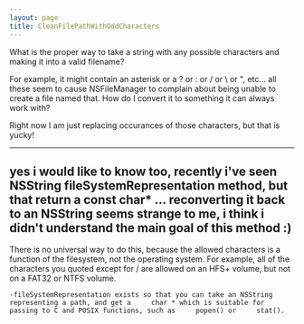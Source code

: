 ```yaml
---
layout: page
title: CleanFilePathWithOddCharacters
---
```




What is the proper way to take a string with any possible characters and making it into a valid filename?

For example, it might contain an asterisk or a ? or : or / or \ or ", etc... all these seem to cause NSFileManager to complain about being unable to create a file named that. How do I convert it to something it can always work with?

Right now I am just replacing occurances of those characters, but that is yucky!

----
yes i would like to know too, recently i've seen NSString fileSystemRepresentation method, but that return a const char* ... reconverting it back to an NSString seems strange to me, i think i didn't understand the main goal of this method :)
----

There is no universal way to do this, because the allowed characters is a function of the filesystem, not the operating system. For example, all of the characters you quoted except for / are allowed on an HFS+ volume, but not on a FAT32 or NTFS volume.

    -fileSystemRepresentation exists so that you can take an NSString representing a path, and get a     char * which is suitable for passing to C and POSIX functions, such as     popen() or     stat().

